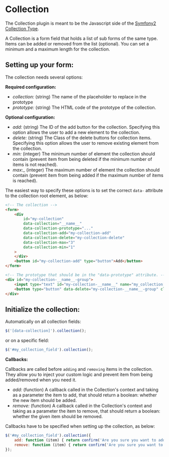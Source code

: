 # Collection

The Collection plugin is meant to be the Javascript side of the [Symfony2 Collection Type](http://symfony.com/doc/current/reference/forms/types/collection.html).

A Collection is a form field that holds a list of sub forms of the same type.
Items can be added or removed from the list (optional).
You can set a minimum and a maximum length for the collection.

## Setting up your form:

The collection needs several options:

__Required configuration:__

* _collection:_ (string) The name of the placeholder to replace in the prototype
* _prototype:_ (string) The HTML code of the prototype of the collection.

__Optional configuration:__

* _add:_ (string) The ID of the add button for the collection. Specifying this option allows the user to add a new element to the collection.
* _delete:_ (string) The Class of the delete buttons for collection items. Specifying this option allows the user to remove existing element from the collection.
* _min:_ (integer) The minimum number of element the collection should contain (prevent item from being deleted if the minimum number of items is not reached).
* _max_:_ (integer) The maximum number of element the collection should contain (prevent item from being added if the  maximum number of items is reached).

The easiest way to specify these options is to set the correct `data-` attribute to the collection root element, as below:

```html
<!-- The collection -->
<form>
    <div
        id="my-collection"
        data-collection="__name__"
        data-collection-prototype="..."
        data-collection-add="my-collection-add"
        data-collection-delete="my-collection-delete"
        data-collection-max="3"
        data-collection-min="1"
    >
    </div>
    <button id="my-collection-add" type="button">Add</button>
</form>
```

```html
<!-- The prototype that should be in the "data-prototype" attribute. -->
<div id="my-collection-__name__-group">
    <input type="text" id="my-collection-__name__" name="my_collection[__name__]"/>
    <button type="button" data-delete="my-collection-__name__-group" class="my-collection-delete">X</button>
</div>
```

## Initialize the collection:

Automatically on all collection fields:

```javascript
$('[data-collection]').collection();
```

or on a specific field:

```javascript
$('#my_collection_field').collection();
```

__Callbacks:__

Callbacks are called before `adding` and `removing` items in the collection.
They allow you to inject your custom logic and prevent item from being added/removed when you need it.

* _add:_ (function) A callback called in the Collection's context and taking as a parameter the item to add, that should return a boolean: whether the new item should be added.
* _remove:_ (function) A callback called in the Collection's context and taking as a parameter the item to remove, that should return a boolean: whether the given item should be removed.

Callbacks have to be specified when setting up the collection, as below:

```javascript
$('#my_collection_field').collection({
    add: function (item) { return confirm('Are you sure you want to add an item?'); },
    remove: function (item) { return confirm('Are you sure you want to delete this item?'); },
});
```


